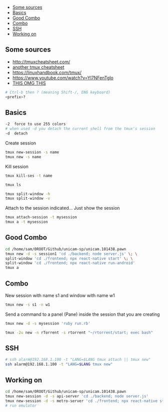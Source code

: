 
- [Some sources](#some-sources)
- [Basics](#basics)
- [Good Combo](#good-combo)
- [Combo](#combo)
- [SSH](#ssh)
- [Working on](#working-on)

## Some sources

- http://tmuxcheatsheet.com/
- [another tmux cheatsheet](https://gist.github.com/andreyvit/2921703)
- https://linuxhandbook.com/tmux/
- https://www.youtube.com/watch?v=Yl7NFenTgIo
- [THIS OMG THIS](https://askubuntu.com/questions/850055/ctrl-b-c-n-w-etc-not-working-in-tmux-console)

```bash
# Ctrl-b then ? (meaning Shift-/, ENG keyboard)
<prefix>?
```
## Basics

```bash
-2  force to use 255 colors
# when used -d you detach the current shell from the tmux's session
-d  detach
```
Create session
```bash
tmux new-session -s name
tmux new -s name
```
Kill session
```bash
tmux kill-ses -t name
```
```bash
tmux ls
```
```bash
tmux split-window -h
tmux split-window -v
```
Attach to the session indicated... Just show the session
```bash
tmux attach-session -t mysession
tmux a -t mysession
```

## Good Combo

```bash
cd /home/sam/0ROOT/Github/unicam-sp/unicam.101438.pawn
tmux new -d -s session1 'cd ./backend; node server.js' \; \
split-window 'cd ./frontend; npx react-native start' \; \
split-window 'cd ./frontend; npx react-native run-android'
tmux a
```

## Combo

New session with name s1 and window with name w1
```bash
tmux new -s s1 -n w1
```
Send a command to a panel (Pane) inside the session that you are creating
```bash
tmux new -d -s mysession 'ruby run.rb'
```
```bash
tmux -2u new -n rTorrent -s rtorrent "~/rtorrent/start; exec bash"
```

## SSH

```bash
# ssh alarm@192.168.1.100 -t "LANG=$LANG tmux attach || tmux new"
ssh alarm@192.168.1.100 -t "LANG=$LANG tmux new"
```

## Working on

```bash
cd /home/sam/0ROOT/Github/unicam-sp/unicam.101438.pawn
tmux new-session -d -s api-server 'cd ./backend; node server.js'
tmux new-session -d -s metro-server 'cd ./frontend; npx react-native start'
# run emulator
```